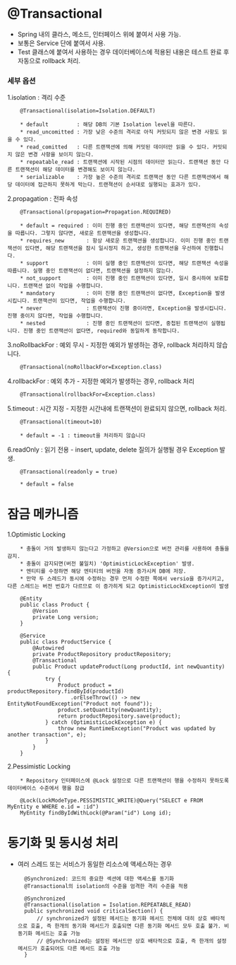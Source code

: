 # @Transactional

* Spring 내의 클라스, 메소드, 인터페이스 위에 붙여서 사용 가능.
* 보통은 Service 단에 붙여서 사용.
* Test 클래스에 붙여서 사용하는 경우 데이터베이스에 적용된 내용은 테스트 완료 후 자동으로 rollback 처리.

### 세부 옵션


1.isolation : 격리 수준

		@Transactional(isolation=Isolation.DEFAULT)

		* default         : 해당 DB의 기본 Isolation level을 따른다.
		* read_uncomitted : 가장 낮은 수준의 격리로 아직 커밋되지 않은 변경 사항도 읽을 수 있다.
		* read_comitted   : 다른 트랜잭션에 의해 커밋된 데이터만 읽을 수 있다. 커밋되지 않은 변경 사항을 보이지 않는다.
		* repeatable_read : 트랜잭션에 시작된 시점의 데이터만 읽는다. 트랜잭션 동안 다른 트랜잭션이 해당 데이터를 변경해도 보이지 않는다.
		* serializable    : 가장 높은 수준의 격리로 트랜잭션 동안 다른 트랜잭션에서 해당 데이터에 접근하지 못하게 막는다. 트랜젹션이 순서대로 실행되는 효과가 있다.


2.propagation : 전파 속성

		@Transactional(propagation=Propagation.REQUIRED)

		* default = required : 이미 진행 중인 트랜잭션이 있다면, 해당 트랜잭션의 속성을 따릅니다. 그렇지 않다면, 새로운 트랜잭션을 생성합니다.
		* requires_new       : 항상 새로운 트랜잭션을 생성합니다. 이미 진행 중인 트랜잭션이 있다면, 해당 트랜잭션을 잠시 일시정지 하고, 생성한 트랜잭션을 우선하여 진행합니다.
		* support            : 이미 실행 중인 트랜잭션이 있다면, 해당 트랜잭션 속성을 따릅니다. 실행 중인 트랜잭션이 없다면, 트랜잭션을 설정하지 않는다.
		* not_support        : 이미 진행 중인 트랜잭션이 있다면, 일시 중시하여 보류합니다. 트랜잭션 없이 작업을 수행합니다.
		* mandatory          : 이미 진행 중인 트랜잭션이 없다면, Exception을 발생시킵니다. 트랜잭션이 있다면, 작업을 수행합니다.
		* never              : 트랜잭션이 진행 중이라면, Exception을 발생시킵니다. 진행 중이지 않다면, 작업을 수행합니다.
		* nested             : 진행 중인 트랜잭션이 있다면, 중첩된 트랜잭션이 실행됩니다. 진행 중인 트랜잭션이 없다면, required와 동일하게 동작합니다.


3.noRollbackFor : 예외 무시 - 지정한 예외가 발생하는 경우, rollback 처리하지 않습니다.

		﻿@Transactional(noRollbackFor=Exception.class)


4.rollbackFor : 예외 추가 - 지정한 예외가 발생하는 경우, rollback 처리

		﻿@Transactional(rollbackFor=Exception.class)


5.timeout : 시간 지정 - 지정한 시간내에 트랜잭션이 완료되지 않으면, rollback 처리.

		﻿@Transactional(timeout=10)

		* default = -1 : timeout을 처리하지 않습니다


6.readOnly : 읽기 전용 - insert, update, delete 질의가 실행될 경우 Exception 발생.

		﻿@Transactional(readonly = true)

		* default = false

# 잠금 메카니즘


1.Optimistic Locking

		* 충돌이 거의 발생하지 않는다고 가정하고 @Version으로 버전 관리를 사용하여 충돌을 감지.
		* 충돌이 감지되면(버전 불일치) 'OptimisticLockException' 발생.
		* 엔티티를 수정하면 해당 엔티티의 버전을 자동 증가시켜 DB에 저장.
		* 만약 두 스레드가 동시에 수정하는 경우 먼저 수정한 쪽에서 versio을 증가시키고, 다른 스레드는 버전 번호가 다르므로 이 증가히게 되고 OptimisticLockException이 발생

		@Entity
		public class Product {
			@Version
			private Long version;
		}

		@Service
		public class ProductService {
		    @Autowired
		    private ProductRepository productRepository;
		    @Transactional
			public Product updateProduct(Long productId, int newQuantity) {
				try {
					Product product = productRepository.findById(productId)
						.orElseThrow(() -> new EntityNotFoundException("Product not found"));
					product.setQuantity(newQuantity);
					return productRepository.save(product);
				} catch (OptimisticLockException e) {
					throw new RuntimeException("Product was updated by another transaction", e);
				}
			}
		}
	

2.Pessimistic Locking

		* Repository 인터페이스에 @Lock 설정으로 다른 트랜잭션이 행을 수정하지 못하도록 데이터베이스 수준에서 행을 잠급

		@Lock(LockModeType.PESSIMISTIC_WRITE)@Query("SELECT e FROM MyEntity e WHERE e.id = :id")
		MyEntity findByIdWithLock(@Param("id") Long id);


# 동기화 및 동시성 처리


* 여러 스레드 또는 서비스가 동일한 리소스에 액세스하는 경우

		@Synchronized: 코드의 중요한 섹션에 대한 액세스를 동기화
		@Transactional의 isolation의 수준을 엄격한 격리 수준을 적용

		@Synchronized
		@Transactional(isolation = Isolation.REPEATABLE_READ)
		public synchronized void criticalSection() {
			// synchronized가 설정된 메서드는 동기화 메서드 전체에 대히 상호 배타적으로 호출, 즉 한개의 동기화 메서드가 호출되면 다른 동기화 메서드 모두 호출 불가. 비동기화 메서드는 호출 가능
			// @Synchronized는 설정된 메서드만 상호 배타적으로 호출, 즉 한개의 설정 메서드가 호출되어도 다른 메서드 호출 가능
		}
